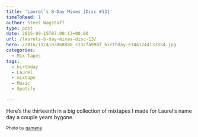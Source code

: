 ```yaml
---
title: 'Laurel’s B-Day Mixes [Disc #13]'
timeToRead: 1 
author: Steel Wagstaff
type: post
date: 2015-09-15T07:00:13+00:00
url: /laurels-b-day-mixes-disc-13/
hero: /2016/11/4103068880_c232fa99bf_birthday-e1441244137854.jpg
categories:
  - Mix Tapes
tags:
  - birthday
  - Laurel
  - mixtape
  - Music
  - Spotify

---
```

Here&#8217;s the thirteenth in a big collection of mixtapes I made for Laurel&#8217;s name day a couple years bygone.

<small><a style="text-decoration: none" title="Image inserted by the ImageInject WordPress plugin" href="http://wpinject.com/" rel="nofollow">Photo</a> by <a href="http://www.flickr.com/photos/12670507@N02/4103068880" target="_blank">gamene</a> <a title="Attribution License" href="http://creativecommons.org/licenses/by/2.0/" target="_blank" rel="nofollow"><img src="http://music.steelwagstaff.com/wp-content/plugins/wp-inject/images/cc.png" alt="" /></a></small>
